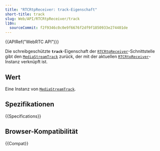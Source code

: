 ```yaml
---
title: "RTCRtpReceiver: track-Eigenschaft"
short-title: track
slug: Web/API/RTCRtpReceiver/track
l10n:
  sourceCommit: f2f9346c0c0e9f6676f2df9f1850933e274401de
---
```


{{APIRef("WebRTC API")}}

Die schreibgeschützte **`track`**-Eigenschaft der [`RTCRtpReceiver`](/de/docs/Web/API/RTCRtpReceiver)-Schnittstelle gibt den [`MediaStreamTrack`](/de/docs/Web/API/MediaStreamTrack) zurück, der mit der aktuellen [`RTCRtpReceiver`](/de/docs/Web/API/RTCRtpReceiver)-Instanz verknüpft ist.

## Wert

Eine Instanz von [`MediaStreamTrack`](/de/docs/Web/API/MediaStreamTrack).

## Spezifikationen

{{Specifications}}

## Browser-Kompatibilität

{{Compat}}
